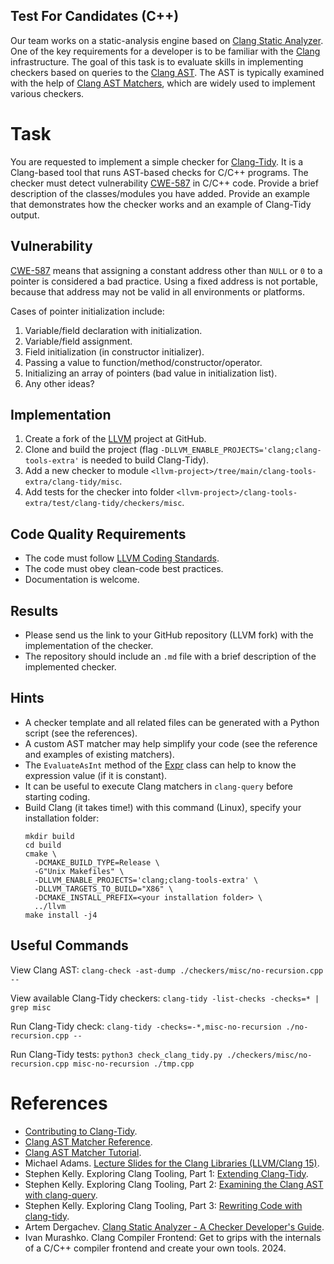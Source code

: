 Test For Candidates (C++)
---

Our team works on a static-analysis engine based on [Clang Static Analyzer](https://clang-analyzer.llvm.org/).
One of the key requirements for a developer is to be familiar with the [Clang](https://clang.llvm.org/) infrastructure. 
The goal of this task is to evaluate skills in implementing checkers based on queries to the [Clang AST](https://clang.llvm.org/docs/IntroductionToTheClangAST.html).
The AST is typically examined with the help of [Clang AST Matchers](https://clang.llvm.org/docs/LibASTMatchersReference.html), which are widely used to implement various checkers.

# Task

You are requested to implement a simple checker for [Clang-Tidy](https://clang.llvm.org/extra/clang-tidy/).
It is a Clang-based tool that runs AST-based checks for C/C++ programs.
The checker must detect vulnerability [CWE-587](https://cwe.mitre.org/data/definitions/587.html) in C/C++ code.
Provide a brief description of the classes/modules you have added.
Provide an example that demonstrates how the checker works and an example of Clang-Tidy output.

## Vulnerability

[CWE-587](https://cwe.mitre.org/data/definitions/587.html) means that assigning
a constant address other than `NULL` or `0` to a pointer is considered a bad practice.
Using a fixed address is not portable, because that address may not be valid in all environments or platforms.

Cases of pointer initialization include:

1. Variable/field declaration with initialization.
2. Variable/field assignment.
3. Field initialization (in constructor initializer).
4. Passing a value to function/method/constructor/operator.
5. Initializing an array of pointers (bad value in initialization list).
6. Any other ideas?

## Implementation

1. Create a fork of the [LLVM](https://github.com/llvm/llvm-project) project at GitHub.
2. Clone and build the project (flag `-DLLVM_ENABLE_PROJECTS='clang;clang-tools-extra'` is needed to build Clang-Tidy).
3. Add a new checker to module `<llvm-project>/tree/main/clang-tools-extra/clang-tidy/misc`.
4. Add tests for the checker into folder `<llvm-project>/clang-tools-extra/test/clang-tidy/checkers/misc`.

## Code Quality Requirements

* The code must follow [LLVM Coding Standards](https://llvm.org/docs/CodingStandards.html).
* The code must obey clean-code best practices.
* Documentation is welcome.

## Results

* Please send us the link to your GitHub repository (LLVM fork) with the implementation of the checker.
* The repository should include an `.md` file with a brief description of the implemented checker.  

## Hints

* A checker template and all related files can be generated with a Python script (see the references). 
* A custom AST matcher may help simplify your code (see the reference and examples of existing matchers).
* The `EvaluateAsInt` method of the [Expr](https://clang.llvm.org/doxygen/classclang_1_1Expr.html)
  class can help to know the expression value (if it is constant).
* It can be useful to execute Clang matchers in `clang-query` before starting coding.  
* Build Clang (it takes time!) with this command (Linux), specify your installation folder:
  ```
  mkdir build
  cd build
  cmake \
    -DCMAKE_BUILD_TYPE=Release \
    -G"Unix Makefiles" \
    -DLLVM_ENABLE_PROJECTS='clang;clang-tools-extra' \
    -DLLVM_TARGETS_TO_BUILD="X86" \
    -DCMAKE_INSTALL_PREFIX=<your installation folder> \
    ../llvm
  make install -j4
  ```

## Useful Commands

View Clang AST:
```clang-check -ast-dump ./checkers/misc/no-recursion.cpp --```

View available Clang-Tidy checkers:
```clang-tidy -list-checks -checks=* | grep misc```

Run Clang-Tidy check:
```clang-tidy -checks=-*,misc-no-recursion ./no-recursion.cpp --```

Run Clang-Tidy tests:
```python3 check_clang_tidy.py ./checkers/misc/no-recursion.cpp misc-no-recursion ./tmp.cpp```

# References

* [Contributing to Clang-Tidy](https://clang.llvm.org/extra/clang-tidy/Contributing.html).
* [Clang AST Matcher Reference](https://clang.llvm.org/docs/LibASTMatchersReference.html).
* [Clang AST Matcher Tutorial](https://clang.llvm.org/docs/LibASTMatchersTutorial.html).
* Michael Adams. [Lecture Slides for the Clang Libraries (LLVM/Clang 15)](
  https://ece.engr.uvic.ca/~frodo/cppbook/downloads/lecture_slides_for_the_clang_libraries-0.0.pdf).
* Stephen Kelly. Exploring Clang Tooling, Part 1: [Extending Clang-Tidy](
  https://devblogs.microsoft.com/cppblog/exploring-clang-tooling-part-1-extending-clang-tidy/).
* Stephen Kelly. Exploring Clang Tooling, Part 2: [Examining the Clang AST with clang-query](
  https://devblogs.microsoft.com/cppblog/exploring-clang-tooling-part-2-examining-the-clang-ast-with-clang-query/).
* Stephen Kelly. Exploring Clang Tooling, Part 3: [Rewriting Code with clang-tidy](
  https://devblogs.microsoft.com/cppblog/exploring-clang-tooling-part-3-rewriting-code-with-clang-tidy/).
* Artem Dergachev. [Clang Static Analyzer - A Checker Developer's Guide](
  https://github.com/haoNoQ/clang-analyzer-guide/releases/download/v0.1/clang-analyzer-guide-v0.1.pdf).
* Ivan Murashko. Clang Compiler Frontend: Get to grips with the internals of a C/C++ compiler frontend
  and create your own tools. 2024.
